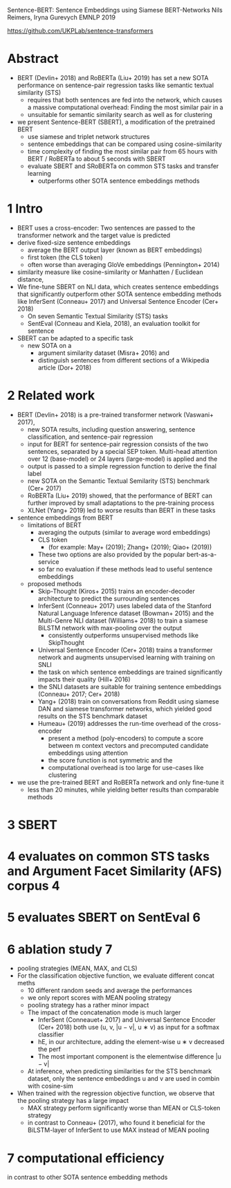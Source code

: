 Sentence-BERT: Sentence Embeddings using Siamese BERT-Networks
Nils Reimers, Iryna Gurevych
EMNLP 2019

https://github.com/UKPLab/sentence-transformers

# Abstract

* BERT (Devlin+ 2018) and RoBERTa (Liu+ 2019) has set a new SOTA performance
  on sentence-pair regression tasks like semantic textual similarity (STS)
  * requires that both sentences are fed into the network, which causes a
    massive computational overhead: Finding the most similar pair in a
  * unsuitable for semantic similarity search as well as for clustering
* we present Sentence-BERT (SBERT), a modification of the pretrained BERT
  * use siamese and triplet network structures
  * sentence embeddings that can be compared using cosine-similarity
  * time complexity of finding the most similar pair
    from 65 hours with BERT / RoBERTa to about 5 seconds with SBERT
  * evaluate SBERT and SRoBERTa on common STS tasks and transfer learning
    * outperforms other SOTA sentence embeddings methods

# 1 Intro

* BERT uses a cross-encoder: Two sentences are passed to the transformer
  network and the target value is predicted
* derive fixed-size sentence embeddings
  * average the BERT output layer (known as BERT embeddings)
  * first token (the CLS token)
  * often worse than averaging GloVe embeddings (Pennington+ 2014)
* similarity measure like cosine-similarity or Manhatten / Euclidean distance,
* We fine-tune SBERT on NLI data, which creates sentence embeddings that
  significantly outperform other SOTA sentence embedding methods
  like InferSent (Conneau+ 2017) and Universal Sentence Encoder (Cer+ 2018)
  * On seven Semantic Textual Similarity (STS) tasks
  * SentEval (Conneau and Kiela, 2018), an evaluation toolkit for sentence
* SBERT can be adapted to a specific task
  * new SOTA on a
    * argument similarity dataset (Misra+ 2016) and
    * distinguish sentences from different sections of a Wikipedia article
      (Dor+ 2018)

# 2 Related work

* BERT (Devlin+ 2018) is a pre-trained transformer network (Vaswani+ 2017),
  * new SOTA results, including question answering, sentence classification,
    and sentence-pair regression
  * input for BERT for sentence-pair regression consists of the two sentences,
    separated by a special SEP token. Multi-head attention over 12
    (base-model) or 24 layers (large-model) is applied and the
  * output is passed to a simple regression function to derive the final label
  * new SOTA on the Semantic Textual Semilarity (STS) benchmark (Cer+ 2017)
  * RoBERTa (Liu+ 2019) showed, that the performance of BERT can further
    improved by small adaptations to the pre-training process
  * XLNet (Yang+ 2019) led to worse results than BERT in these tasks
* sentence embeddings from BERT
  * limitations of BERT
    * averaging the outputs (similar to average word embeddings)
    * CLS token
      * (for example: May+ (2019); Zhang+ (2019); Qiao+ (2019))
    * These two options are also provided by the popular bert-as-a-service
    * so far no evaluation if these methods lead to useful sentence embeddings
  * proposed methods
    * Skip-Thought (Kiros+ 2015) trains an encoder-decoder architecture to
      predict the surrounding sentences
    * InferSent (Conneau+ 2017)
      uses labeled data of the Stanford Natural Language Inference dataset
      (Bowman+ 2015) and the Multi-Genre NLI dataset (Williams+ 2018) to train
      a siamese BiLSTM network with max-pooling over the output
      * consistently outperforms unsupervised methods like SkipThought
    * Universal Sentence Encoder (Cer+ 2018) trains a transformer network and
      augments unsupervised learning with training on SNLI
    * the task on which sentence embeddings are trained significantly impacts
      their quality (Hill+ 2016)
    * the SNLI datasets are suitable for training sentence embeddings
      (Conneau+ 2017; Cer+ 2018)
    * Yang+ (2018) train on conversations from Reddit
      using siamese DAN and siamese transformer networks, which yielded
      good results on the STS benchmark dataset
    * Humeau+ (2019) addresses the run-time overhead of the cross-encoder
      * present a method (poly-encoders) to compute a score between m context
        vectors and precomputed candidate embeddings using attention
      * the score function is not symmetric and the
      * computational overhead is too large for use-cases like clustering
* we use the pre-trained BERT and RoBERTa network and only fine-tune it
  * less than 20 minutes, while yielding better results than comparable methods

# 3 SBERT

# 4 evaluates on common STS tasks and Argument Facet Similarity (AFS) corpus 4

# 5 evaluates SBERT on SentEval 6

# 6 ablation study 7

* pooling strategies (MEAN, MAX, and CLS)
* For the classification objective function, we evaluate different concat meths
  * 10 different random seeds and average the performances
  * we only report scores with MEAN pooling strategy
  * pooling strategy has a rather minor impact
  * The impact of the concatenation mode is much larger
    * InferSent (Conneauet+ 2017) and Universal Sentence Encoder (Cer+ 2018)
      both use (u, v, |u − v|, u ∗ v) as input for a softmax classifier
    * hE, in our architecture, adding the element-wise u ∗ v decreased the perf
    * The most important component is the elementwise difference |u − v|
  * At inference, when predicting similarities for the STS benchmark dataset,
    only the sentence embeddings u and v are used in combin with cosine-sim
* When trained with the regression objective function, we observe that the
  pooling strategy has a large impact
  * MAX strategy perform significantly worse than MEAN or CLS-token strategy
  * in contrast to Conneau+ (2017), who found it beneficial for the
    BiLSTM-layer of InferSent to use MAX instead of MEAN pooling

# 7 computational efficiency

in contrast to other SOTA sentence embedding methods
